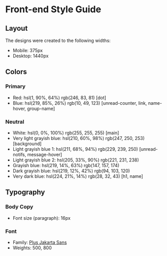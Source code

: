 # Front-end Style Guide

## Layout

The designs were created to the following widths:

- Mobile: 375px
- Desktop: 1440px

## Colors

### Primary

- Red: hsl(1, 90%, 64%)                        rgb(246, 83,  81)   [dot]
- Blue: hsl(219, 85%, 26%)                     rgb(10,  49,  123)  [unread-counter, link, name-hover, group-name]

### Neutral

- White: hsl(0, 0%, 100%)                      rgb(255, 255, 255)  [main]
- Very light grayish blue: hsl(210, 60%, 98%)  rgb(247, 250, 253)  [background]
- Light grayish blue 1: hsl(211, 68%, 94%)     rgb(229, 239, 250)  [unread-notifs, message-hover]
- Light grayish blue 2: hsl(205, 33%, 90%)     rgb(221, 231, 238)
- Grayish blue: hsl(219, 14%, 63%)             rgb(147, 157, 174)
- Dark grayish blue: hsl(219, 12%, 42%)        rgb(94,  103, 120)
- Very dark blue: hsl(224, 21%, 14%)           rgb(28,  32,  43)   [h1, name]

## Typography

### Body Copy

- Font size (paragraph): 16px

### Font

- Family: [Plus Jakarta Sans](https://fonts.google.com/specimen/Plus+Jakarta+Sans)
- Weights: 500, 800
